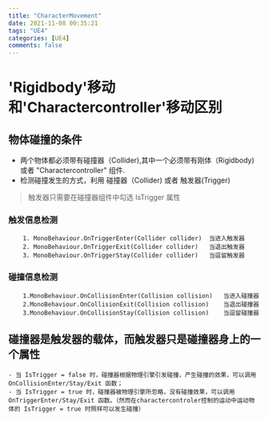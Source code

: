 ```yaml
---
title: "CharacterMovement"
date: 2021-11-08 00:35:21
tags: "UE4"
categories: [UE4]
comments: false
---
```

<!-- more -->
# 'Rigidbody'移动和'Charactercontroller'移动区别

## 物体碰撞的条件

- 两个物体都必须带有碰撞器（Collider),其中一个必须带有刚体（Rigidbody) 或者 "Charactercontroller" 组件.
- 检测碰撞发生的方式，利用 碰撞器（Collider) 或者 触发器(Trigger)

> 触发器只需要在碰撞器组件中勾选 IsTrigger 属性

### 触发信息检测

        1. MonoBehaviour.OnTriggerEnter(Collider collider)  当进入触发器
        2. MonoBehaviour.OnTriggerExit(Collider collider)   当退出触发器
        3. MonoBehaviour.OnTriggerStay(Collider collider)   当逗留触发器

### 碰撞信息检测

        1.MonoBehaviour.OnCollisionEnter(Collision collision)   当进入碰撞器
        2.MonoBehaviour.OnCollisionExit(Collision collision)    当退出碰撞器
        3.MonoBehaviour.OnCollisionStay(Collision collision)    当逗留碰撞器

## 碰撞器是触发器的载体，而触发器只是碰撞器身上的一个属性

    - 当 IsTrigger = false 时，碰撞器根据物理引擎引发碰撞，产生碰撞的效果，可以调用 OnCollisionEnter/Stay/Exit 函数；
    - 当 IsTrigger = true 时，碰撞器被物理引擎所忽略，没有碰撞效果，可以调用 OnTriggerEnter/Stay/Exit 函数。（然而在charactercontroler控制的运动中运动物体的 IsTrigger = true 时照样可以发生碰撞）
